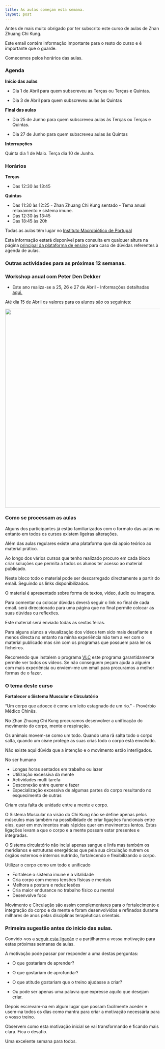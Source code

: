 ```yaml
---
title: As aulas começam esta semana.
layout: post
---
```

Antes de mais muito obrigado por ter subscrito este curso de aulas de Zhan Zhuang Chi Kung.

Este email contém informação importante para o resto do curso e é importante que o guarde.

Comecemos pelos horários das aulas.

### Agenda

**Início das aulas**

- Dia 1 de Abril para quem subscreveu as Terças ou Terças e Quintas.

- Dia 3 de Abril para quem subscreveu aulas às Quintas

**Final das aulas** 

- Dia 25 de Junho para quem subscreveu aulas às Terças ou Terças e Quintas.

- Dia 27 de Junho para quem subscreveu aulas às Quintas

**Interrupções** 

Quinta dia 1 de Maio.
Terça dia 10 de Junho. 

### Horários 

**Terças**

- Das 12:30 às 13:45

**Quintas**

- Das 11:30 às 12:25 - Zhan Zhuang Chi Kung sentado - Tema anual relaxamento e sistema imune. 
- Das 12:30 às 13:45 
- Das 18:45 às 20h 

Todas as aulas têm lugar no <a href="http://e-macrobiotica.com" target="_blank">Instituto Macrobiótico de Portugal</a>

Esta informação estará disponível para consulta em qualquer altura na página [principal da plataforma de ensino](http://b3regulares.devagar.org) para caso de dúvidas referentes à agenda de aulas. 

### Outras actividades para as próximas 12 semanas.

### Workshop anual com Peter Den Dekker 

- Este ano realiza-se a 25, 26 e 27 de Abril - Informações detalhadas [aqui.](http://devagar.org/2014/03/13/workshop.html)

Até dia 15 de Abril os valores para os alunos são os seguintes: 

<p><img src="http://regulares.devagar.org/files/valores2014a.jpg" class="profile" style="float: center; margin-right: 1em; width: 646px;"></p>

### Como se processam as aulas

Alguns dos participantes já estão familiarizados com o formato das aulas no entanto em todos os cursos existem ligeiras alterações.

Além das aulas regulares existe uma plataforma que dá apoio teórico ao material prático.

Ao longo dos vários cursos que tenho realizado procuro em cada bloco criar soluções que permita a todos os alunos ter acesso ao material publicado. 

Neste bloco todo o material pode ser descarregado directamente a partir do email. Seguindo os links disponibilizados. 

O material é apresentado sobre forma de textos, vídeo, áudio ou imagens. 

Para comentar ou colocar dúvidas deverá seguir o link no final de cada email. será direccionado para uma página que no final permite colocar as suas dúvidas ou reflexões. 

Este material será enviado todas as sextas feiras. 

Para alguns alunos a visualização dos vídeos tem sido mais desafiante e menos directa no entanto na minha experiência não tem a ver com o material publicado mas sim com os programas que possuem para ler os ficheiros. 

Recomendo que instalem o programa [VLC](https://www.videolan.org/vlc/) este programa garantidamente permite ver todos os vídeos. Se não conseguem peçam ajuda a alguém com mais experiência ou enviem-me um email para procuramos a melhor formas de o fazer. 

### O tema deste curso

**Fortalecer o Sistema Muscular e Circulatório**

“Um corpo que adoece é como um leito estagnado de um rio.” - Provérbio Médico Chinês.

No Zhan Zhuang Chi Kung procuramos desenvolver a unificação do movimento do corpo, mente e respiração.

Os animais movem-se como um todo. Quando uma rã salta todo o corpo salta, quando um cisne protege as suas crias todo o corpo está envolvido.

Não existe aqui dúvida que a intenção e o movimento estão interligados.

No ser humano

+ Longas horas sentados em trabalho ou lazer
+ Utilização excessiva da mente
+ Actividades multi tarefa
+ Desconexão entre querer e fazer
+ Especialização excessiva de algumas partes do corpo resultando no esquecimento de outras

Criam esta falta de unidade entre a mente e corpo.

O Sistema Muscular na visão do Chi Kung não se define apenas pelos músculos mas também na possibilidade de criar ligações funcionais entre eles, quer em movimentos mais rápidos quer em movimentos lentos. Estas ligações levam a que o corpo e a mente possam estar presentes e integradas.

O Sistema circulatório não inclui apenas sangue e linfa mas também os meridianos e estruturas energéticas que pela sua circulação nutrem os órgãos externos e internos nutrindo, fortalecendo e flexibilizando o corpo.

Utilizar o corpo como um todo e unificado

+ Fortalece o sistema imune e a vitalidade
+ Cria corpo com menos tensões físicas e mentais
+ Melhora a postura e reduz lesões
+ Cria maior endurance no trabalho físico ou mental
+ Desenvolve foco

Movimento e Circulação são assim complementares para o fortalecimento e integração do corpo e da mente e foram desenvolvidos e refinados durante milhares de anos pelas disciplinas terapêuticas orientais.

### Primeira sugestão antes do inicio das aulas. 

Convido-vos a [seguir esta ligação](http://b3regulares.devagar.org/2014/03/31/inicio.html#forum) e a partilharem a vossa motivação para estas próximas semanas de aulas. 

A motivação pode passar por responder a uma destas perguntas:

+ O que gostariam de aprender?

+ O que gostariam de aprofundar?

+ O que atitude gostariam que o treino ajudasse a criar?

+ Ou pode ser apenas uma palavra que expresse aquilo que desejam criar. 

Depois escrevam-na em algum lugar que possam facilmente aceder e usem-na todos os dias como mantra para criar a motivação necessária para o vosso treino.

Observem como esta motivação inicial se vai transformando e ficando mais clara. 
Fica o desafio. 

Uma excelente semana para todos. 
